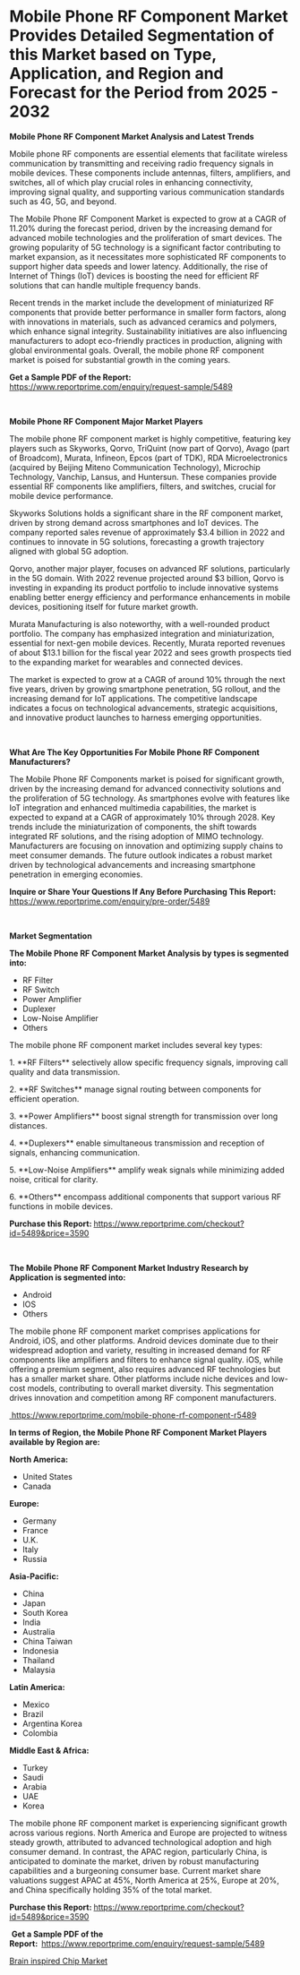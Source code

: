 <p><h1>Mobile Phone RF Component Market Provides Detailed Segmentation of this Market based on Type, Application, and Region and Forecast for the Period from 2025 - 2032</h1></p><p><strong>Mobile Phone RF Component Market Analysis and Latest Trends</strong></p>
<p><p>Mobile phone RF components are essential elements that facilitate wireless communication by transmitting and receiving radio frequency signals in mobile devices. These components include antennas, filters, amplifiers, and switches, all of which play crucial roles in enhancing connectivity, improving signal quality, and supporting various communication standards such as 4G, 5G, and beyond.</p><p>The Mobile Phone RF Component Market is expected to grow at a CAGR of 11.20% during the forecast period, driven by the increasing demand for advanced mobile technologies and the proliferation of smart devices. The growing popularity of 5G technology is a significant factor contributing to market expansion, as it necessitates more sophisticated RF components to support higher data speeds and lower latency. Additionally, the rise of Internet of Things (IoT) devices is boosting the need for efficient RF solutions that can handle multiple frequency bands.</p><p>Recent trends in the market include the development of miniaturized RF components that provide better performance in smaller form factors, along with innovations in materials, such as advanced ceramics and polymers, which enhance signal integrity. Sustainability initiatives are also influencing manufacturers to adopt eco-friendly practices in production, aligning with global environmental goals. Overall, the mobile phone RF component market is poised for substantial growth in the coming years.</p></p>
<p><strong>Get a Sample PDF of the Report:&nbsp;</strong> <a href="https://www.reportprime.com/enquiry/request-sample/5489?utm_campaign=3363&utm_medium=2&utm_source=Github&utm_content=ia&utm_term=19032025&utm_id=mobile-phone-rf-component">https://www.reportprime.com/enquiry/request-sample/5489</a></p>
<p>&nbsp;</p>
<p><strong>Mobile Phone RF Component Major Market Players</strong></p>
<p><p>The mobile phone RF component market is highly competitive, featuring key players such as Skyworks, Qorvo, TriQuint (now part of Qorvo), Avago (part of Broadcom), Murata, Infineon, Epcos (part of TDK), RDA Microelectronics (acquired by Beijing Miteno Communication Technology), Microchip Technology, Vanchip, Lansus, and Huntersun. These companies provide essential RF components like amplifiers, filters, and switches, crucial for mobile device performance.</p><p>Skyworks Solutions holds a significant share in the RF component market, driven by strong demand across smartphones and IoT devices. The company reported sales revenue of approximately $3.4 billion in 2022 and continues to innovate in 5G solutions, forecasting a growth trajectory aligned with global 5G adoption.</p><p>Qorvo, another major player, focuses on advanced RF solutions, particularly in the 5G domain. With 2022 revenue projected around $3 billion, Qorvo is investing in expanding its product portfolio to include innovative systems enabling better energy efficiency and performance enhancements in mobile devices, positioning itself for future market growth.</p><p>Murata Manufacturing is also noteworthy, with a well-rounded product portfolio. The company has emphasized integration and miniaturization, essential for next-gen mobile devices. Recently, Murata reported revenues of about $13.1 billion for the fiscal year 2022 and sees growth prospects tied to the expanding market for wearables and connected devices.</p><p>The market is expected to grow at a CAGR of around 10% through the next five years, driven by growing smartphone penetration, 5G rollout, and the increasing demand for IoT applications. The competitive landscape indicates a focus on technological advancements, strategic acquisitions, and innovative product launches to harness emerging opportunities.</p></p>
<p>&nbsp;</p>
<p><strong>What Are The Key Opportunities For Mobile Phone RF Component Manufacturers?</strong></p>
<p><p>The Mobile Phone RF Components market is poised for significant growth, driven by the increasing demand for advanced connectivity solutions and the proliferation of 5G technology. As smartphones evolve with features like IoT integration and enhanced multimedia capabilities, the market is expected to expand at a CAGR of approximately 10% through 2028. Key trends include the miniaturization of components, the shift towards integrated RF solutions, and the rising adoption of MIMO technology. Manufacturers are focusing on innovation and optimizing supply chains to meet consumer demands. The future outlook indicates a robust market driven by technological advancements and increasing smartphone penetration in emerging economies.</p></p>
<p><strong>Inquire or Share Your Questions If Any Before Purchasing This Report:</strong> <a href="https://www.reportprime.com/enquiry/pre-order/5489?utm_campaign=3363&utm_medium=2&utm_source=Github&utm_content=ia&utm_term=19032025&utm_id=mobile-phone-rf-component">https://www.reportprime.com/enquiry/pre-order/5489</a></p>
<p>&nbsp;</p>
<p><strong>Market Segmentation</strong></p>
<p><strong>The Mobile Phone RF Component Market Analysis by types is segmented into:</strong></p>
<p><ul><li>RF Filter</li><li>RF Switch</li><li>Power Amplifier</li><li>Duplexer</li><li>Low-Noise Amplifier</li><li>Others</li></ul></p>
<p><p>The mobile phone RF component market includes several key types: </p><p>1. **RF Filters** selectively allow specific frequency signals, improving call quality and data transmission.</p><p>2. **RF Switches** manage signal routing between components for efficient operation.</p><p>3. **Power Amplifiers** boost signal strength for transmission over long distances.</p><p>4. **Duplexers** enable simultaneous transmission and reception of signals, enhancing communication.</p><p>5. **Low-Noise Amplifiers** amplify weak signals while minimizing added noise, critical for clarity.</p><p>6. **Others** encompass additional components that support various RF functions in mobile devices.</p></p>
<p><strong>Purchase this Report:&nbsp;</strong><a href="https://www.reportprime.com/checkout?id=5489&price=3590&utm_campaign=3363&utm_medium=2&utm_source=Github&utm_content=ia&utm_term=19032025&utm_id=mobile-phone-rf-component">https://www.reportprime.com/checkout?id=5489&price=3590</a></p>
<p>&nbsp;</p>
<p><strong>The Mobile Phone RF Component Market Industry Research by Application is segmented into:</strong></p>
<p><ul><li>Android</li><li>IOS</li><li>Others</li></ul></p>
<p><p>The mobile phone RF component market comprises applications for Android, iOS, and other platforms. Android devices dominate due to their widespread adoption and variety, resulting in increased demand for RF components like amplifiers and filters to enhance signal quality. iOS, while offering a premium segment, also requires advanced RF technologies but has a smaller market share. Other platforms include niche devices and low-cost models, contributing to overall market diversity. This segmentation drives innovation and competition among RF component manufacturers.</p></p>
<p><a href="https://www.reportprime.com/mobile-phone-rf-component-r5489?utm_campaign=3363&utm_medium=2&utm_source=Github&utm_content=ia&utm_term=19032025&utm_id=mobile-phone-rf-component">&nbsp;https://www.reportprime.com/mobile-phone-rf-component-r5489</a></p>
<p><strong>In terms of Region, the Mobile Phone RF Component Market Players available by Region are:</strong></p>
<p>
    <p> <strong> North America: </strong>
        <ul>
            <li>United States</li>
            <li>Canada</li>
        </ul>
        </p> 
    <p> <strong> Europe: </strong>
        <ul>
            <li>Germany</li>
            <li>France</li>
            <li>U.K.</li>
            <li>Italy</li>
            <li>Russia</li>
        </ul>
        </p> 
    <p> <strong> Asia-Pacific: </strong>
        <ul>
            <li>China</li>
            <li>Japan</li>
            <li>South Korea</li>
            <li>India</li>
            <li>Australia</li>
            <li>China Taiwan</li>
            <li>Indonesia</li>
            <li>Thailand</li>
            <li>Malaysia</li>
        </ul>
        </p> 
    <p> <strong> Latin America: </strong>
        <ul>
            <li>Mexico</li>
            <li>Brazil</li>
            <li>Argentina Korea</li>
            <li>Colombia</li>
        </ul>
        </p> 
    <p> <strong> Middle East & Africa: </strong>
        <ul>
            <li>Turkey</li>
            <li>Saudi</li>
            <li>Arabia</li>
            <li>UAE</li>
            <li>Korea</li>
        </ul>
    </p>
    </p>
<p><p>The mobile phone RF component market is experiencing significant growth across various regions. North America and Europe are projected to witness steady growth, attributed to advanced technological adoption and high consumer demand. In contrast, the APAC region, particularly China, is anticipated to dominate the market, driven by robust manufacturing capabilities and a burgeoning consumer base. Current market share valuations suggest APAC at 45%, North America at 25%, Europe at 20%, and China specifically holding 35% of the total market.</p></p>
<p><strong>Purchase this Report: </strong><a href="https://www.reportprime.com/checkout?id=5489&price=3590&utm_campaign=3363&utm_medium=2&utm_source=Github&utm_content=ia&utm_term=19032025&utm_id=mobile-phone-rf-component">https://www.reportprime.com/checkout?id=5489&price=3590</a></p>
<p>&nbsp;<strong>Get a Sample PDF of the Report:&nbsp;&nbsp;</strong><a href="https://www.reportprime.com/enquiry/request-sample/5489?utm_campaign=3363&utm_medium=2&utm_source=Github&utm_content=ia&utm_term=19032025&utm_id=mobile-phone-rf-component">https://www.reportprime.com/enquiry/request-sample/5489</a></p>
<p><strong></strong></p>
<p><p><a href="https://github.com/shamstirroc7/Market-Research-Report-List-1/blob/main/brain-inspired-chip-market.md?utm_campaign=3363&utm_medium=2&utm_source=Github&utm_content=ia&utm_term=19032025&utm_id=mobile-phone-rf-component">Brain inspired Chip Market</a></p></p>